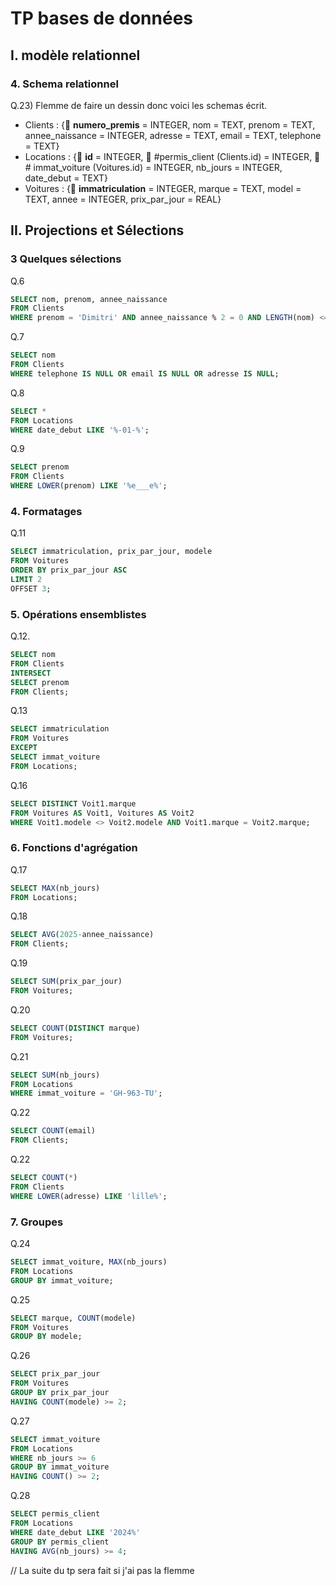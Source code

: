 # TP bases de données

## I. modèle relationnel

### 4. Schema relationnel

Q.23) Flemme de faire un dessin donc voici les schemas écrit.

- Clients : {🔑 __numero_premis__ = INTEGER, nom = TEXT, prenom = TEXT, annee_naissance = INTEGER, adresse = TEXT, email = TEXT, telephone = TEXT}
- Locations : {🔑 __id__ = INTEGER, 🔑 #permis_client (Clients.id) = INTEGER, 🔑 # immat_voiture (Voitures.id) = INTEGER, nb_jours = INTEGER, date_debut = TEXT}
- Voitures : {🔑 __immatriculation__ = INTEGER, marque = TEXT, model = TEXT, annee = INTEGER, prix_par_jour = REAL}

## II. Projections et Sélections

### 3 Quelques sélections

Q.6

```SQL
SELECT nom, prenom, annee_naissance
FROM Clients
WHERE prenom = 'Dimitri' AND annee_naissance % 2 = 0 AND LENGTH(nom) <= 6
```

Q.7

```SQL
SELECT nom
FROM Clients
WHERE telephone IS NULL OR email IS NULL OR adresse IS NULL;
```

Q.8

```SQL
SELECT *
FROM Locations
WHERE date_debut LIKE '%-01-%';
```

Q.9

```SQL
SELECT prenom
FROM Clients
WHERE LOWER(prenom) LIKE '%e___e%';
```

### 4. Formatages

Q.11

```SQL
SELECT immatriculation, prix_par_jour, modele
FROM Voitures
ORDER BY prix_par_jour ASC 
LIMIT 2
OFFSET 3;
```

### 5. Opérations ensemblistes

Q.12.

```SQL
SELECT nom 
FROM Clients
INTERSECT 
SELECT prenom
FROM Clients;
```

Q.13

```SQL
SELECT immatriculation
FROM Voitures
EXCEPT
SELECT immat_voiture
FROM Locations;
```

Q.16

```SQL
SELECT DISTINCT Voit1.marque
FROM Voitures AS Voit1, Voitures AS Voit2
WHERE Voit1.modele <> Voit2.modele AND Voit1.marque = Voit2.marque;
```

### 6. Fonctions d'agrégation

Q.17

```SQL
SELECT MAX(nb_jours)
FROM Locations;
```

Q.18

```SQL
SELECT AVG(2025-annee_naissance)
FROM Clients;
```

Q.19

```SQL
SELECT SUM(prix_par_jour)
FROM Voitures;
```

Q.20

```SQL
SELECT COUNT(DISTINCT marque)
FROM Voitures;
```

Q.21

```SQL
SELECT SUM(nb_jours)
FROM Locations
WHERE immat_voiture = 'GH-963-TU';
```

Q.22

```SQL
SELECT COUNT(email)
FROM Clients;
```

Q.22

```SQL
SELECT COUNT(*)
FROM Clients
WHERE LOWER(adresse) LIKE 'lille%';
```

### 7. Groupes

Q.24

```SQL
SELECT immat_voiture, MAX(nb_jours)
FROM Locations
GROUP BY immat_voiture;
```

Q.25

```SQL
SELECT marque, COUNT(modele)
FROM Voitures
GROUP BY modele;
```

Q.26

```SQL
SELECT prix_par_jour
FROM Voitures
GROUP BY prix_par_jour 
HAVING COUNT(modele) >= 2;
```

Q.27

```SQL
SELECT immat_voiture
FROM Locations
WHERE nb_jours >= 6
GROUP BY immat_voiture 
HAVING COUNT() >= 2;
```

Q.28

```SQL
SELECT permis_client
FROM Locations
WHERE date_debut LIKE '2024%'
GROUP BY permis_client
HAVING AVG(nb_jours) >= 4;
```

// La suite du tp sera fait si j'ai pas la flemme
